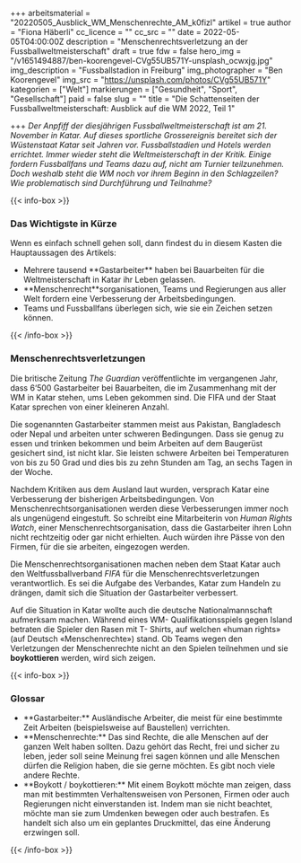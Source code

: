 +++
arbeitsmaterial = "20220505_Ausblick_WM_Menschenrechte_AM_k0fizl"
artikel = true
author = "Fiona Häberli"
cc_licence = ""
cc_src = ""
date = 2022-05-05T04:00:00Z
description = "Menschenrechtsverletzung an der Fussballweltmeisterschaft"
draft = true
fdw = false
hero_img = "/v1651494887/ben-koorengevel-CVg55UB571Y-unsplash_ocwxjg.jpg"
img_description = "Fussballstadion in Freiburg"
img_photographer = "Ben Koorengevel"
img_src = "https://unsplash.com/photos/CVg55UB571Y"
kategorien = ["Welt"]
markierungen = ["Gesundheit", "Sport", "Gesellschaft"]
paid = false
slug = ""
title = "Die Schattenseiten der Fussballweltmeisterschaft: Ausblick auf die WM 2022, Teil 1"

+++
_Der Anpfiff der diesjährigen Fussballweltmeisterschaft ist am 21. November in Katar. Auf dieses sportliche Grossereignis bereitet sich der Wüstenstaat Katar seit Jahren vor. Fussballstadien und Hotels werden errichtet. Immer wieder steht die Weltmeisterschaft in der Kritik. Einige fordern Fussballfans und Teams dazu auf, nicht am Turnier teilzunehmen. Doch weshalb steht die WM noch vor ihrem Beginn in den Schlagzeilen? Wie problematisch sind Durchführung und Teilnahme?_

{{< info-box >}} <h3>Das Wichtigste in Kürze</h3>

<p>Wenn es einfach schnell gehen soll, dann findest du in diesem Kasten die Hauptaussagen des Artikels:</p>

<ul>

<li>Mehrere tausend **Gastarbeiter** haben bei Bauarbeiten für die Weltmeisterschaft in Katar ihr Leben gelassen.</li>

<li>**Menschenrecht**sorganisationen, Teams und Regierungen aus aller Welt fordern eine Verbesserung der Arbeitsbedingungen.</li>

<li>Teams und Fussballfans überlegen sich, wie sie ein Zeichen setzen können.</li>

</ul> {{< /info-box >}}

### Menschenrechtsverletzungen

Die britische Zeitung _The Guardian_ veröffentlichte im vergangenen Jahr, dass 6‘500 Gastarbeiter bei Bauarbeiten, die im Zusammenhang mit der WM in Katar stehen, ums Leben gekommen sind. Die FIFA und der Staat Katar sprechen von einer kleineren Anzahl.

Die sogenannten Gastarbeiter stammen meist aus Pakistan, Bangladesch oder Nepal und arbeiten unter schweren Bedingungen. Dass sie genug zu essen und trinken bekommen und beim Arbeiten auf dem Baugerüst gesichert sind, ist nicht klar. Sie leisten schwere Arbeiten bei Temperaturen von bis zu 50 Grad und dies bis zu zehn Stunden am Tag, an sechs Tagen in der Woche.

Nachdem Kritiken aus dem Ausland laut wurden, versprach Katar eine Verbesserung der bisherigen Arbeitsbedingungen. Von Menschenrechtsorganisationen werden diese Verbesserungen immer noch als ungenügend eingestuft. So schreibt eine Mitarbeiterin von _Human Rights Watch_, einer Menschenrechtsorganisation, dass die Gastarbeiter ihren Lohn nicht rechtzeitig oder gar nicht erhielten. Auch würden ihre Pässe von den Firmen, für die sie arbeiten, eingezogen werden.

Die Menschenrechtsorganisationen machen neben dem Staat Katar auch den Weltfussballverband _FIFA_ für die Menschenrechtsverletzungen verantwortlich. Es sei die Aufgabe des Verbandes, Katar zum Handeln zu drängen, damit sich die Situation der Gastarbeiter verbessert.

Auf die Situation in Katar wollte auch die deutsche Nationalmannschaft aufmerksam machen. Während eines WM- Qualifikationsspiels gegen Island betraten die Spieler den Rasen mit T- Shirts, auf welchen «human rights» (auf Deutsch «Menschenrechte») stand. Ob Teams wegen den Verletzungen der Menschenrechte nicht an den Spielen teilnehmen und sie **boykottieren** werden, wird sich zeigen.

{{< info-box >}} <h3>Glossar</h3>

<ul>

<li>**Gastarbeiter:** Ausländische Arbeiter, die meist für eine bestimmte Zeit Arbeiten (beispielsweise auf Baustellen) verrichten.</li>

<li>**Menschenrechte:** Das sind Rechte, die alle Menschen auf der ganzen Welt haben sollten. Dazu gehört das Recht, frei und sicher zu leben, jeder soll seine Meinung frei sagen können und alle Menschen dürfen die Religion haben, die sie gerne möchten. Es gibt noch viele andere Rechte.</li>

<li>**Boykott / boykottieren:** Mit einem Boykott möchte man zeigen, dass man mit bestimmten Verhaltensweisen von Personen, Firmen oder auch Regierungen nicht einverstanden ist. Indem man sie nicht beachtet, möchte man sie zum Umdenken bewegen oder auch bestrafen. Es handelt sich also um ein geplantes Druckmittel, das eine Änderung erzwingen soll.</li>

</ul> {{< /info-box >}}